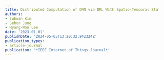 ```yaml
---
title: Distributed Computation of DNN via DRL With Spatio-Temporal State Embedding
authors:
- Suhwan Kim
- Sehun Jung
- Hyang-Won Lee
date: '2023-01-01'
publishDate: '2024-05-05T13:20:32.942324Z'
publication_types:
- article-journal
publication: '*IEEE Internet of Things Journal*'
---
```

